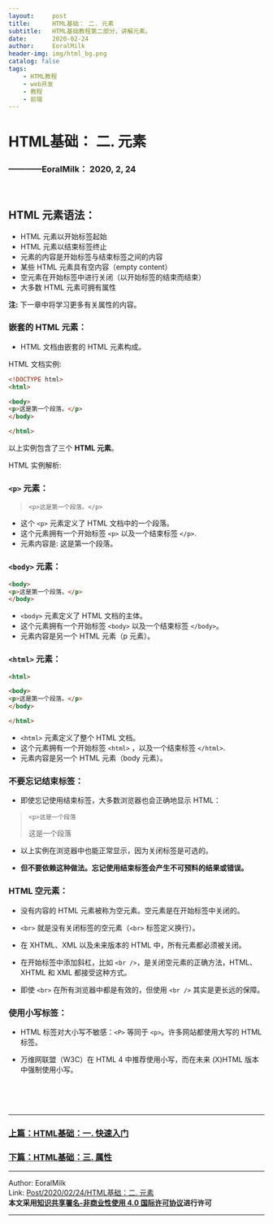 ```yaml
---
layout:     post                    
title:      HTML基础： 二. 元素             
subtitle:   HTML基础教程第二部分，讲解元素。
date:       2020-02-24           
author:     EoralMilk             
header-img: img/html_bg.png    
catalog: false                    
tags:        
    - HTML教程
    - web开发
    - 教程
    - 前端
---
```



# HTML基础： 二. 元素
### ————EoralMilk： 2020, 2, 24
<br/>  

## HTML 元素语法：
- HTML 元素以开始标签起始
- HTML 元素以结束标签终止
- 元素的内容是开始标签与结束标签之间的内容
- 某些 HTML 元素具有空内容（empty content）
- 空元素在开始标签中进行关闭（以开始标签的结束而结束）
- 大多数 HTML 元素可拥有属性
  
**注:** 下一章中将学习更多有关属性的内容。

### 嵌套的 HTML 元素：  
- HTML 文档由嵌套的 HTML 元素构成。

HTML 文档实例:  

```html
<!DOCTYPE html>
<html>

<body>
<p>这是第一个段落。</p>
</body>

</html>
```

以上实例包含了三个 **HTML 元素**。

HTML 实例解析:  

### `<p>` 元素：

> `<p>这是第一个段落。</p>`

- 这个 `<p>` 元素定义了 HTML 文档中的一个段落。
- 这个元素拥有一个开始标签 `<p>` 以及一个结束标签 `</p>`.
- 元素内容是: 这是第一个段落。

### `<body>` 元素：

```html
<body>
<p>这是第一个段落。</p>
</body>
```

- `<body>` 元素定义了 HTML 文档的主体。
- 这个元素拥有一个开始标签 `<body>` 以及一个结束标签 `</body>`。
- 元素内容是另一个 HTML 元素（p 元素）。

### `<html>` 元素：
```html
<html>

<body>
<p>这是第一个段落。</p>
</body>

</html>
```

- `<html>` 元素定义了整个 HTML 文档。
- 这个元素拥有一个开始标签 `<html>` ，以及一个结束标签 `</html>`.
- 元素内容是另一个 HTML 元素（body 元素）。
  


### 不要忘记结束标签：
- 即使忘记使用结束标签，大多数浏览器也会正确地显示 HTML：

> `<p>这是一个段落`
> <p>这是一个段落
- 以上实例在浏览器中也能正常显示，因为关闭标签是可选的。

- **但不要依赖这种做法。忘记使用结束标签会产生不可预料的结果或错误。**
### HTML 空元素：

- 没有内容的 HTML 元素被称为空元素。空元素是在开始标签中关闭的。

- `<br>` 就是没有关闭标签的空元素（`<br>` 标签定义换行）。

- 在 XHTML、XML 以及未来版本的 HTML 中，所有元素都必须被关闭。

- 在开始标签中添加斜杠，比如 `<br />`，是关闭空元素的正确方法，HTML、XHTML 和 XML 都接受这种方式。

- 即使 `<br>` 在所有浏览器中都是有效的，但使用 `<br />` 其实是更长远的保障。

### 使用小写标签：
- HTML 标签对大小写不敏感：`<P>` 等同于 `<p>`。许多网站都使用大写的 HTML 标签。

- 万维网联盟（W3C）在 HTML 4 中推荐使用小写，而在未来 (X)HTML 版本中强制使用小写。


<br/>  
<br/>
<br/>

---  
### [上篇：HTML基础：一. 快速入门](https://eoralmilk.github.io/2020/02/24/HTML%E5%9F%BA%E7%A1%80-%E4%B8%80/)
### [下篇：HTML基础：三. 属性](https://eoralmilk.github.io/2020/02/25/HTML%E5%9F%BA%E7%A1%80-%E4%B8%89/)


---  

Author: EoralMilk  
Link: [Post/2020/02/24/HTML基础：二. 元素](https://eoralmilk.github.io/2020/02/24/HTML%E5%9F%BA%E7%A1%80-%E4%BA%8C/)   
**本文采用[知识共享署名-非商业性使用 4.0 国际许可协议](https://creativecommons.org/licenses/by-nc-sa/4.0/)进行许可**  

--- 